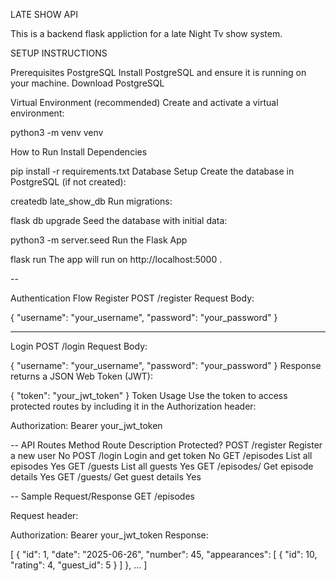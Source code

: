 LATE SHOW API

This is a backend flask appliction for a late Night Tv show system.

SETUP INSTRUCTIONS


Prerequisites
PostgreSQL
Install PostgreSQL and ensure it is running on your machine.
Download PostgreSQL

Virtual Environment (recommended)
Create and activate a virtual environment:


python3 -m venv venv


How to Run
Install Dependencies

pip install -r requirements.txt
Database Setup
Create the database in PostgreSQL (if not created):


createdb late_show_db
Run migrations:

flask db upgrade
Seed the database with initial data:


python3 -m server.seed
Run the Flask App

flask run
The app will run on http://localhost:5000 .

--

Authentication Flow
Register
POST /register
Request Body:



{
  "username": "your_username",
  "password": "your_password"
}

---
Login
POST /login
Request Body:


{
  "username": "your_username",
  "password": "your_password"
}
Response returns a JSON Web Token (JWT):


{
  "token": "your_jwt_token"
}
Token Usage
Use the token to access protected routes by including it in the Authorization header:



Authorization: Bearer your_jwt_token

--
API Routes
Method	Route	Description	Protected?
POST	/register	Register a new user	No
POST	/login	Login and get token	No
GET	/episodes	List all episodes	Yes
GET	/guests	List all guests	Yes
GET	/episodes/<id>	Get episode details	Yes
GET	/guests/<id>	Get guest details	Yes

--
Sample Request/Response
GET /episodes

Request header:


Authorization: Bearer your_jwt_token
Response:

[
  {
    "id": 1,
    "date": "2025-06-26",
    "number": 45,
    "appearances": [
      {
        "id": 10,
        "rating": 4,
        "guest_id": 5
      }
    ]
  },
  ...
]
